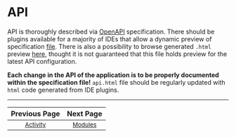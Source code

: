 # API
API is thoroughly described via [OpenAPI](https://swagger.io/specification/) specification. There should be
plugins available for a majority of IDEs that allow a dynamic preview of specification [file](./ApiSpecs.json).
There is also a possibility to browse generated `.html` preview [here](./api/api.html), thought it is not guaranteed that
this file holds preview for the latest API configuration.

**Each change in the API of the application is to be properly documented within the
specification file!** `api.html` file should be regularly updated with `html` code generated
from IDE plugins.

---

| Previous Page | Next Page |
|:-------------:|:-----:|
| <sup>[Activity](./activity.md)</sup>  | <sup>[Modules](./modules.md)</sup> |
